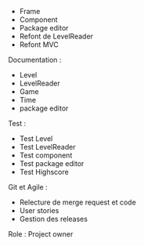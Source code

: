 - Frame 
- Component
- Package editor
- Refont de LevelReader 
- Refont MVC 

Documentation : 
- Level 
- LevelReader
- Game
- Time
- package editor

Test : 
- Test Level
- Test LevelReader 
- Test component 
- Test package editor
- Test Highscore


Git et Agile : 
- Relecture de merge request et code
- User stories
- Gestion des releases

Role : 
Project owner 